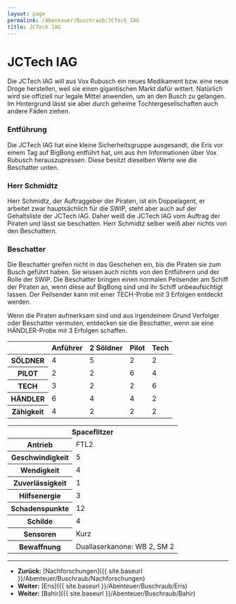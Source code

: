 ```yaml
---
layout: page
permalink: /Abenteuer/Buschraub/JCTech_IAG
title: JCTech IAG
---
```


# JCTech IAG

Die JCTech IAG will aus Vox Rubusch ein neues Medikament bzw. eine neue Droge herstellen, weil sie einen gigantischen Markt dafür wittert. Natürlich wird sie offiziell nur legale Mittel anwenden, um an den Busch zu gelangen. Im Hintergrund lässt sie aber durch geheime Tochtergesellschaften auch andere Fäden ziehen.

### Entführung

Die JCTech IAG hat eine kleine Sicherheitsgruppe ausgesandt, die Eris vor einem Tag auf BigBong entführt hat, um aus ihm Informationen über Vox Rubusch herauszupressen. Diese besitzt dieselben Werte wie die Beschatter unten.

### Herr Schmidtz

Herr Schmidtz, der Auftraggeber der Piraten, ist ein Doppelagent, er arbeitet zwar hauptsächlich für die SWIP, steht aber auch auf der Gehaltsliste der JCTech IAG. Daher weiß die JCTech IAG vom Auftrag der Piraten und lässt sie beschatten. Herr Schmidtz selber weiß aber nichts von den Beschattern.

### Beschatter

Die Beschatter greifen nicht in das Geschehen ein, bis die Piraten sie zum Busch geführt haben. Sie wissen auch nichts von den Entführern und der Rolle der SWIP. Die Beschatter bringen einen normalen Peilsender am Schiff der Piraten an, wenn diese auf BigBong sind und ihr Schiff unbeaufsichtigt lassen. Der Peilsender kann mit einer TECH-Probe mit 3 Erfolgen entdeckt werden.

Wenn die Piraten aufmerksam sind und aus irgendeinem Grund Verfolger oder Beschatter vermuten, entdecken sie die Beschatter, wenn sie eine HÄNDLER-Probe mit 3 Erfolgen schaffen.

<table>
<thead>
<tr><th> </th><th>Anführer</th><th>2 Söldner</th><th>Pilot</th><th>Tech</th></tr>
</thead>
<tbody>
<tr><th>SÖLDNER</th><td>4</td><td>5</td><td>2</td><td>2</td></tr>
<tr><th>PILOT</th><td>2</td><td>2</td><td>6</td><td>4</td></tr>
<tr><th>TECH</th><td>3</td><td>2</td><td>2</td><td>6</td></tr>
<tr><th>HÄNDLER</th><td>6</td><td>4</td><td>4</td><td>2</td></tr>
<tr><th>Zähigkeit</th><td>4</td><td>2</td><td>2</td><td>2</td></tr>
</tbody>
</table>

<table>
<tbody>
<tr><th colspan="2">Spaceflitzer</th></tr>
<tr><th>Antrieb</th><td>FTL2</td></tr>
<tr><th>Geschwindigkeit</th><td>5</td></tr>
<tr><th>Wendigkeit</th><td>4</td></tr>
<tr><th>Zuverlässigkeit</th><td>1</td></tr>
<tr><th>Hilfsenergie</th><td>3</td></tr>
<tr><th>Schadenspunkte</th><td>12</td></tr>
<tr><th>Schilde</th><td>4</td></tr>
<tr><th>Sensoren</th><td>Kurz</td></tr>
<tr><th>Bewaffnung</th><td>Duallaserkanone: WB 2, SM 2</td></tr>
</tbody>
</table>

***

- **Zurück:** [Nachforschungen]({{ site.baseurl }}/Abenteuer/Buschraub/Nachforschungen)
- **Weiter:** [Eris]({{ site.baseurl }}/Abenteuer/Buschraub/Eris)
- **Weiter:** [Bahir]({{ site.baseurl }}/Abenteuer/Buschraub/Bahir)
